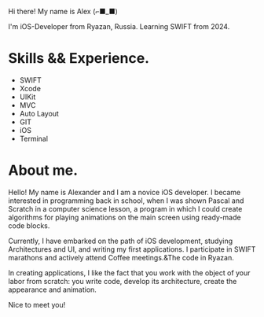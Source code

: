 Hi there! My name is Alex (⌐■_■)

I'm iOS-Developer from Ryazan, Russia. Learning SWIFT from 2024.


# Skills && Experience.
- SWIFT
- Xcode
- UIKit
- MVC
- Auto Layout
- GIT
- iOS
- Terminal

# About me.

Hello! My name is Alexander and I am a novice iOS developer. I became interested in programming back in school, when I was shown Pascal and Scratch in a computer science lesson, a program in which I could create algorithms for playing animations on the main screen using ready-made code blocks.

Currently, I have embarked on the path of iOS development, studying Architectures and UI, and writing my first applications. I participate in SWIFT marathons and actively attend Coffee meetings.&The code in Ryazan. 

In creating applications, I like the fact that you work with the object of your labor from scratch: you write code, develop its architecture, create the appearance and animation.

Nice to meet you!
